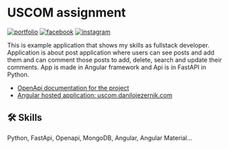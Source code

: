 # USCOM assignment

[![portfolio](https://img.shields.io/badge/my_portfolio-000?style=for-the-badge&logo=ko-fi&logoColor=white)](https://danilojezernik.com/)
[![facebook](https://img.shields.io/badge/facebook-0A66C2?style=for-the-badge&logo=facebook&logoColor=white)](https://www.linkedin.com/)
[![instagram](https://img.shields.io/badge/instagram-red?style=for-the-badge&logo=instagram&logoColor=white)](https://twitter.com/)

This is example application that shows my skills as fullstack developer. Application is about post application where users can see posts and add them and can comment those posts to add, delete, search and update their comments. App is made in Angular framework and Api is in FastAPI in Python.


- [OpenApi documentation for the project](https://uscom-53c75dedd999.herokuapp.com/docs)
- [Angular hosted application: uscom.danilojezernik.com](http://uscom.danilojezernik.com/)

## 🛠 Skills

Python, FastApi, Openapi, MongoDB, Angular, Angular Material...


